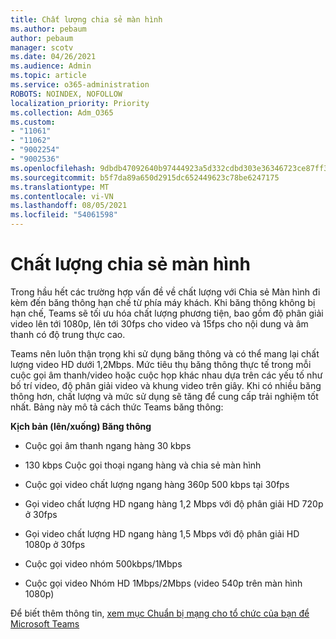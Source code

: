 ```yaml
---
title: Chất lượng chia sẻ màn hình
ms.author: pebaum
author: pebaum
manager: scotv
ms.date: 04/26/2021
ms.audience: Admin
ms.topic: article
ms.service: o365-administration
ROBOTS: NOINDEX, NOFOLLOW
localization_priority: Priority
ms.collection: Adm_O365
ms.custom:
- "11061"
- "11062"
- "9002254"
- "9002536"
ms.openlocfilehash: 9dbdb47092640b97444923a5d332cdbd303e36346723ce87ff39afee19ee1e9d
ms.sourcegitcommit: b5f7da89a650d2915dc652449623c78be6247175
ms.translationtype: MT
ms.contentlocale: vi-VN
ms.lasthandoff: 08/05/2021
ms.locfileid: "54061598"
---
```

# <a name="screen-sharing-quality"></a>Chất lượng chia sẻ màn hình

Trong hầu hết các trường hợp vấn đề về chất lượng với Chia sẻ Màn hình đi kèm đến băng thông hạn chế từ phía máy khách.  Khi băng thông không bị hạn chế, Teams sẽ tối ưu hóa chất lượng phương tiện, bao gồm độ phân giải video lên tới 1080p, lên tới 30fps cho video và 15fps cho nội dung và âm thanh có độ trung thực cao.

Teams nên luôn thận trọng khi sử dụng băng thông và có thể mang lại chất lượng video HD dưới 1,2Mbps. Mức tiêu thụ băng thông thực tế trong mỗi cuộc gọi âm thanh/video hoặc cuộc họp khác nhau dựa trên các yếu tố như bố trí video, độ phân giải video và khung video trên giây. Khi có nhiều băng thông hơn, chất lượng và mức sử dụng sẽ tăng để cung cấp trải nghiệm tốt nhất. Bảng này mô tả cách thức Teams băng thông:

**Kịch bản (lên/xuống) Băng thông**

- Cuộc gọi âm thanh ngang hàng 30 kbps

- 130 kbps Cuộc gọi thoại ngang hàng và chia sẻ màn hình

- Cuộc gọi video chất lượng ngang hàng 360p 500 kbps tại 30fps

- Gọi video chất lượng HD ngang hàng 1,2 Mbps với độ phân giải HD 720p ở 30fps

- Gọi video chất lượng HD ngang hàng 1,5 Mbps với độ phân giải HD 1080p ở 30fps

- Cuộc gọi video nhóm 500kbps/1Mbps

- Cuộc gọi video Nhóm HD 1Mbps/2Mbps (video 540p trên màn hình 1080p)

Để biết thêm thông tin, [xem mục Chuẩn bị mạng cho tổ chức của bạn để Microsoft Teams](https://docs.microsoft.com/microsoftteams/prepare-network#bandwidth-requirements)